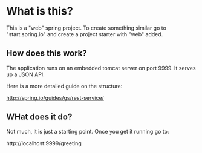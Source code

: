 # What is this?

This is a "web" spring project. To create something similar go to "start.spring.io" and create a project starter with "web" added.


## How does this work?

The application runs on an embedded tomcat server on port 9999. It serves up a JSON API.

Here is a more detailed guide on the structure:

http://spring.io/guides/gs/rest-service/


## WHat does it do?

Not much, it is just a starting point. Once you get it running go to:

http://localhost:9999/greeting
